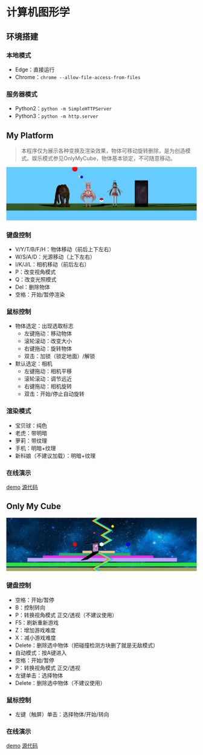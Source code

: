 # 计算机图形学

## 环境搭建

### 本地模式
- Edge：直接运行
- Chrome：`chrome --allow-file-access-from-files`

### 服务器模式
- Python2：`python -m SimpleHTTPServer`
- Python3：`python -m http.server`

## My Platform
> 本程序仅为展示各种变换及渲染效果，物体可移动旋转删除，是为创造模式。娱乐模式参见OnlyMyCube，物体基本锁定，不可随意移动。

![效果图](https://raw.githubusercontent.com/zhengbili/zhengbili.github.io/master/programs/ComputerGraphics/mp.png)

### 键盘控制
* V/Y/T/B/F/H：物体移动（前后上下左右）
* W/S/A/D：光源移动（上下左右）
* I/K/J/L：相机移动（前后左右）
* P：改变视角模式
* Q：改变光照模式
* Del：删除物体
* 空格：开始/暂停渲染

### 鼠标控制
* 物体选定：出现选取标志
	* 左键拖动：移动物体
	* 滚轮滚动：改变大小
	* 右键拖动：旋转物体
	* 双击：加锁（锁定地面）/解锁
* 默认选定：相机
	* 左键拖动：相机平移
	* 滚轮滚动：调节远近
	* 右键拖动：相机旋转
	* 双击：开始/停止自动旋转

### 渲染模式
* 宝贝球：纯色
* 老虎：带明暗
* 萝莉：带纹理
* 手机：明暗+纹理
* 新科娘（不建议加载）：明暗+纹理

### 在线演示

[demo](https://zhengbili.github.io/programs/ComputerGraphics/MyPlatform/MyPlatform.html)
[源代码](https://github.com/zhengbili/zhengbili.github.io/blob/master/programs/ComputerGraphics/MyPlatform/)

## Only My Cube

![效果图](https://raw.githubusercontent.com/zhengbili/zhengbili.github.io/master/programs/ComputerGraphics/omc.png)

### 键盘控制
* 空格：开始/暂停
* B：控制转向
* P：转换视角模式 正交/透视（不建议使用）
* F5：刷新重新游戏
* Z：增加游戏难度
* X：减小游戏难度
* Delete：删除选中物体（把碰撞检测方块删了就是无敌模式）
* 自动模式：按A键进入
* 空格：开始/暂停
* P：转换视角模式 正交/透视
* 左键单击：选择物体
* Delete：删除选中物体（不建议使用）

### 鼠标控制
* 左键（触屏）单击：选择物体/开始/转向

### 在线演示

[demo](https://zhengbili.github.io/programs/ComputerGraphics/OnlyMyCube/OnlyMyCube.html)
[源代码](https://github.com/zhengbili/zhengbili.github.io/blob/master/programs/ComputerGraphics/OnlyMyCube/)